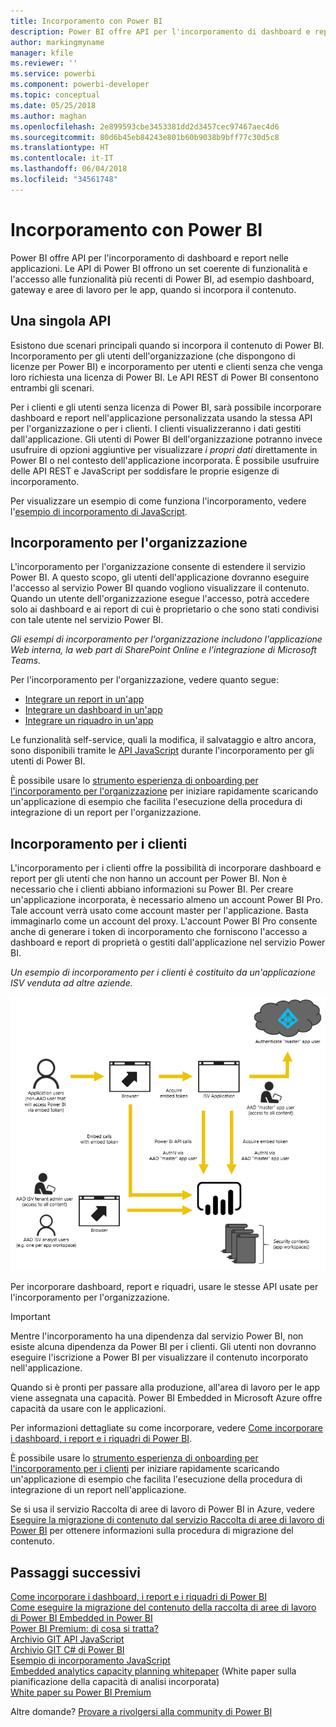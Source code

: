 ```yaml
---
title: Incorporamento con Power BI
description: Power BI offre API per l'incorporamento di dashboard e report nelle applicazioni.
author: markingmyname
manager: kfile
ms.reviewer: ''
ms.service: powerbi
ms.component: powerbi-developer
ms.topic: conceptual
ms.date: 05/25/2018
ms.author: maghan
ms.openlocfilehash: 2e899593cbe3453381dd2d3457cec97467aec4d6
ms.sourcegitcommit: 80d6b45eb84243e801b60b9038b9bff77c30d5c8
ms.translationtype: HT
ms.contentlocale: it-IT
ms.lasthandoff: 06/04/2018
ms.locfileid: "34561748"
---
```

# <a name="embedding-with-power-bi"></a>Incorporamento con Power BI
Power BI offre API per l'incorporamento di dashboard e report nelle applicazioni. Le API di Power BI offrono un set coerente di funzionalità e l'accesso alle funzionalità più recenti di Power BI, ad esempio dashboard, gateway e aree di lavoro per le app, quando si incorpora il contenuto.

## <a name="a-single-api"></a>Una singola API
Esistono due scenari principali quando si incorpora il contenuto di Power BI.  Incorporamento per gli utenti dell'organizzazione (che dispongono di licenze per Power BI) e incorporamento per utenti e clienti senza che venga loro richiesta una licenza di Power BI. Le API REST di Power BI consentono entrambi gli scenari. 

Per i clienti e gli utenti senza licenza di Power BI, sarà possibile incorporare dashboard e report nell'applicazione personalizzata usando la stessa API per l'organizzazione o per i clienti. I clienti visualizzeranno i dati gestiti dall'applicazione. Gli utenti di Power BI dell'organizzazione potranno invece usufruire di opzioni aggiuntive per visualizzare *i propri dati* direttamente in Power BI o nel contesto dell'applicazione incorporata. È possibile usufruire delle API REST e JavaScript per soddisfare le proprie esigenze di incorporamento.

Per visualizzare un esempio di come funziona l'incorporamento, vedere l'[esempio di incorporamento di JavaScript](https://microsoft.github.io/PowerBI-JavaScript/demo/).

## <a name="embedding-for-your-organization"></a>Incorporamento per l'organizzazione
L'incorporamento per l'organizzazione consente di estendere il servizio Power BI. A questo scopo, gli utenti dell'applicazione dovranno eseguire l'accesso al servizio Power BI quando vogliono visualizzare il contenuto. Quando un utente dell'organizzazione esegue l'accesso, potrà accedere solo ai dashboard e ai report di cui è proprietario o che sono stati condivisi con tale utente nel servizio Power BI. 

*Gli esempi di incorporamento per l'organizzazione includono l'applicazione Web interna, la web part di SharePoint Online e l'integrazione di Microsoft Teams.*

Per l'incorporamento per l'organizzazione, vedere quanto segue:

* [Integrare un report in un'app](integrate-report.md)
* [Integrare un dashboard in un'app](integrate-dashboard.md)
* [Integrare un riquadro in un'app](integrate-tile.md)

Le funzionalità self-service, quali la modifica, il salvataggio e altro ancora, sono disponibili tramite le [API JavaScript](https://github.com/Microsoft/PowerBI-JavaScript) durante l'incorporamento per gli utenti di Power BI.

È possibile usare lo [strumento esperienza di onboarding per l'incorporamento per l'organizzazione](https://aka.ms/embedsetup/UserOwnsData) per iniziare rapidamente scaricando un'applicazione di esempio che facilita l'esecuzione della procedura di integrazione di un report per l'organizzazione.

## <a name="embedding-for-your-customers"></a>Incorporamento per i clienti
L'incorporamento per i clienti offre la possibilità di incorporare dashboard e report per gli utenti che non hanno un account per Power BI. Non è necessario che i clienti abbiano informazioni su Power BI. Per creare un'applicazione incorporata, è necessario almeno un account Power BI Pro. Tale account verrà usato come account master per l'applicazione. Basta immaginarlo come un account del proxy. L'account Power BI Pro consente anche di generare i token di incorporamento che forniscono l'accesso a dashboard e report di proprietà o gestiti dall'applicazione nel servizio Power BI. 

*Un esempio di incorporamento per i clienti è costituito da un'applicazione ISV venduta ad altre aziende.*

![Flusso di incorporamento per l'incorporamento per i clienti](media/embedding/powerbi-embed-flow.png)

Per incorporare dashboard, report e riquadri, usare le stesse API usate per l'incorporamento per l'organizzazione.

> [!IMPORTANT]
> Mentre l'incorporamento ha una dipendenza dal servizio Power BI, non esiste alcuna dipendenza da Power BI per i clienti. Gli utenti non dovranno eseguire l'iscrizione a Power BI per visualizzare il contenuto incorporato nell'applicazione.
> 

Quando si è pronti per passare alla produzione, all'area di lavoro per le app viene assegnata una capacità. Power BI Embedded in Microsoft Azure offre capacità da usare con le applicazioni.

Per informazioni dettagliate su come incorporare, vedere [Come incorporare i dashboard, i report e i riquadri di Power BI](embedding-content.md).

È possibile usare lo [strumento esperienza di onboarding per l'incorporamento per i clienti](https://aka.ms/embedsetup/AppOwnsData) per iniziare rapidamente scaricando un'applicazione di esempio che facilita l'esecuzione della procedura di integrazione di un report nell'applicazione.

Se si usa il servizio Raccolta di aree di lavoro di Power BI in Azure, vedere [Eseguire la migrazione di contenuto dal servizio Raccolta di aree di lavoro di Power BI](migrate-from-powerbi-embedded.md) per ottenere informazioni sulla procedura di migrazione del contenuto.

## <a name="next-steps"></a>Passaggi successivi
[Come incorporare i dashboard, i report e i riquadri di Power BI](embedding-content.md)  
[Come eseguire la migrazione del contenuto della raccolta di aree di lavoro di Power BI Embedded in Power BI](migrate-from-powerbi-embedded.md)  
[Power BI Premium: di cosa si tratta?](../service-premium.md)  
[Archivio GIT API JavaScript](https://github.com/Microsoft/PowerBI-JavaScript)  
[Archivio GIT C# di Power BI](https://github.com/Microsoft/PowerBI-CSharp)  
[Esempio di incorporamento JavaScript](https://microsoft.github.io/PowerBI-JavaScript/demo/)  
[Embedded analytics capacity planning whitepaper](https://aka.ms/pbiewhitepaper) (White paper sulla pianificazione della capacità di analisi incorporata)  
[White paper su Power BI Premium](https://aka.ms/pbipremiumwhitepaper)  

Altre domande? [Provare a rivolgersi alla community di Power BI](http://community.powerbi.com/)

